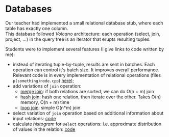 # Databases

Our teacher had implemented a small relational database stub, where each table has exactly one column.  
This database followed *Volcano* architecture: each operation (select, join, project, ...) in the query tree
is an iterator that erupts resulting tuples. 

Students were to implement several features (I give links to code written by me):
- instead of iterating tuple-by-tuple, results are sent in batches. Each operation can control it's batch size. It 
improves overall performance. Relevant code is in every implementation of relational operations (files `p(something)node.cpp`) [here](https://github.com/ItsLastDay/academic_university_2016-2018/tree/master/Databases/task23/dbmse/engine/demo));
- add variations of `join` operation:
   - [merge join](https://github.com/ItsLastDay/academic_university_2016-2018/blob/master/Databases/task23/dbmse/engine/demo/pmergejoin.cpp): if both relations are sorted, we can do O(n + m) join
   - [hash join](https://github.com/ItsLastDay/academic_university_2016-2018/blob/master/Databases/task23/dbmse/engine/demo/phashjoin.cpp): hash one relation, then iterate over the other. Takes O(n) memory, O(n + m) time
   - [loop join](https://github.com/ItsLastDay/academic_university_2016-2018/blob/master/Databases/task23/dbmse/engine/demo/pjoinnode.cpp): simple O(n*m) join
- select variation of `join` operation based on additional information about input relations: [code](https://github.com/ItsLastDay/academic_university_2016-2018/blob/master/Databases/task23/dbmse/engine/demo/demo.cpp#L83-L92)
- calculate *histogram* for `select` operations: i.e. approximate distribution of values in the relation: [code](https://github.com/ItsLastDay/academic_university_2016-2018/blob/master/Databases/task23/dbmse/engine/demo/histogram.cpp)
